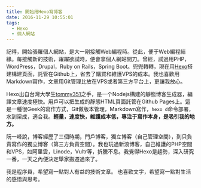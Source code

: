 ```yaml
---
title: 開始用Hexo寫博客
date: 2016-11-29 10:55:01
tags:
  - Hexo
  - 個人網站
---
```


記得，開始張羅個人網站，是大一剛接觸Web編程時。從此，便于Web編程結緣。每接觸新的技術，躍躍欲試時，便會拿個人網站開刀。曾經，試過用PHP，WordPress，Drupal，Ruby on Rails，Spring Boot。兜兜轉轉，現在用[Hexo](https://hexo.io/)搭建構建頁面，託管在Github上，省去了購買和維護VPS的成本。我也喜歡用Markdown寫作，文章用Git管理比放在VPS或者第三方平台上，更讓我放心。

Hexo出自台灣大學生[tommy351](https://github.com/tommy351)之手，是一个Nodejs構建的靜態博客生成器，編譯文章速度極快。用戶可以把生成的靜態HTML頁面託管在Github Pages上。這是一種很Geek的寫作方式，Git做版本管理，Markdown寫作，`hexo d`命令部署，水到渠成，適合我。**輕量，速度快，維護成本低，專注于寫作本身，是吸引我的地方。**

阮一峰說，博客經歷了三個時期，門戶博客，獨立博客（自己管理空間），到只負責寫作的獨立博客（第三方負責空間）。我也玩過新浪博客，自己維護的PHP空間和VPS，如阿里雲，Linode，Vultr等，折騰不息。我覺得Hexo是趨勢，深入研究一番，一天之內便決定舉家搬遷過來了。

我是程序員，希望寫一點對人有益的技術文章。
也喜歡文字，希望寫一點對生活的感悟與思考。
